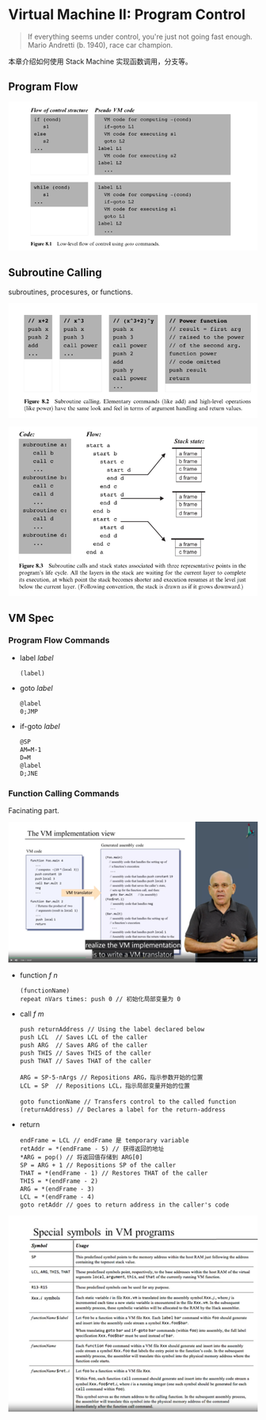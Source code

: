 ﻿# Virtual Machine II: Program Control

> If everything seems under control, you're just not going fast enough.
> Mario Andretti (b. 1940), race car champion.

本章介绍如何使用 Stack Machine 实现函数调用，分支等。

## Program Flow

![program flow](images/Program_Flow.png)  

## Subroutine Calling

subroutines, procesures, or functions.

![subroutine](images/subroutine.png)  

![call stack](images/call_stack.png)  

## VM Spec

### Program Flow Commands

- label *label*
  
  ```hack
  (label)
  ```

- goto *label*

  ```hack
  @label
  0;JMP
  ```

- if-goto *label*

  ```hack
  @SP
  AM=M-1
  D=M
  @label
  D;JNE
  ```

### Function Calling Commands

Facinating part.

![function implementation](images/impl.png)  

- function *f* *n*

  ```hack
  (functionName)
  repeat nVars times: push 0 // 初始化局部变量为 0
  ```

- call *f* *m*

  ```hack
  push returnAddress // Using the label declared below
  push LCL  // Saves LCL of the caller
  push ARG  // Saves ARG of the caller
  push THIS // Saves THIS of the caller
  push THAT // Saves THAT of the caller

  ARG = SP-5-nArgs // Repositions ARG，指示参数开始的位置
  LCL = SP  // Repositions LCL，指示局部变量开始的位置
  
  goto functionName // Transfers control to the called function
  (returnAddress) // Declares a label for the return-address
  ```

- return

  ```hack
  endFrame = LCL // endFrame 是 temporary variable
  retAddr = *(endFrame - 5) // 获得返回的地址
  *ARG = pop() // 将返回值存储到 ARG[0]
  SP = ARG + 1 // Repositions SP of the caller
  THAT = *(endFrame - 1) // Restores THAT of the caller
  THIS = *(endFrame - 2)
  ARG = *(endFrame - 3)
  LCL = *(endFrame - 4)
  goto retAddr // goes to return address in the caller's code
  ```

![VM symbols](images/symbols.png)  
